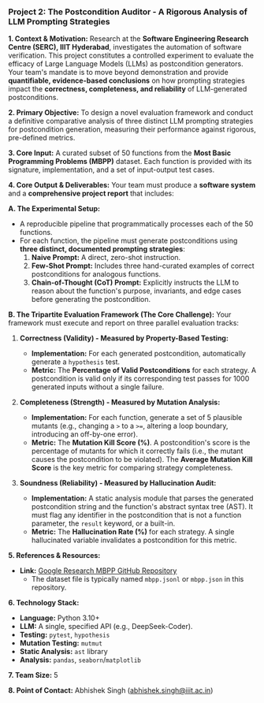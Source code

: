 ### **Project 2: The Postcondition Auditor - A Rigorous Analysis of LLM Prompting Strategies**

**1. Context & Motivation:**
Research at the **Software Engineering Research Centre (SERC), IIIT Hyderabad**, investigates the automation of software verification. This project constitutes a controlled experiment to evaluate the efficacy of Large Language Models (LLMs) as postcondition generators. Your team's mandate is to move beyond demonstration and provide **quantifiable, evidence-based conclusions** on how prompting strategies impact the **correctness, completeness, and reliability** of LLM-generated postconditions.

**2. Primary Objective:**
To design a novel evaluation framework and conduct a definitive comparative analysis of three distinct LLM prompting strategies for postcondition generation, measuring their performance against rigorous, pre-defined metrics.

**3. Core Input:**
A curated subset of 50 functions from the **Most Basic Programming Problems (MBPP)** dataset. Each function is provided with its signature, implementation, and a set of input-output test cases.

**4. Core Output & Deliverables:**
Your team must produce a **software system** and a **comprehensive project report** that includes:

**A. The Experimental Setup:**
*   A reproducible pipeline that programmatically processes each of the 50 functions.
*   For each function, the pipeline must generate postconditions using **three distinct, documented prompting strategies**:
    1.  **Naive Prompt:** A direct, zero-shot instruction.
    2.  **Few-Shot Prompt:** Includes three hand-curated examples of correct postconditions for analogous functions.
    3.  **Chain-of-Thought (CoT) Prompt:** Explicitly instructs the LLM to reason about the function's purpose, invariants, and edge cases before generating the postcondition.

**B. The Tripartite Evaluation Framework (The Core Challenge):**
Your framework must execute and report on three parallel evaluation tracks:

1.  **Correctness (Validity) - Measured by Property-Based Testing:**
    *   **Implementation:** For each generated postcondition, automatically generate a `hypothesis` test.
    *   **Metric:** The **Percentage of Valid Postconditions** for each strategy. A postcondition is valid only if its corresponding test passes for 1000 generated inputs without a single failure.

2.  **Completeness (Strength) - Measured by Mutation Analysis:**
    *   **Implementation:** For each function, generate a set of 5 plausible mutants (e.g., changing a `>` to a `>=`, altering a loop boundary, introducing an off-by-one error).
    *   **Metric:** The **Mutation Kill Score (%)**. A postcondition's score is the percentage of mutants for which it correctly fails (i.e., the mutant causes the postcondition to be violated). The **Average Mutation Kill Score** is the key metric for comparing strategy completeness.

3.  **Soundness (Reliability) - Measured by Hallucination Audit:**
    *   **Implementation:** A static analysis module that parses the generated postcondition string and the function's abstract syntax tree (AST). It must flag any identifier in the postcondition that is not a function parameter, the `result` keyword, or a built-in.
    *   **Metric:** The **Hallucination Rate (%)** for each strategy. A single hallucinated variable invalidates a postcondition for this metric.

**5. References & Resources:**
* 	**Link:** [Google Research MBPP GitHub Repository](https://github.com/google-research/google-research/tree/master/mbpp)
    *   The dataset file is typically named `mbpp.jsonl` or `mbpp.json` in this repository.

**6. Technology Stack:**
*   **Language:** Python 3.10+
*   **LLM:** A single, specified API (e.g., DeepSeek-Coder).
*   **Testing:** `pytest`, `hypothesis`
*   **Mutation Testing:** `mutmut`
*   **Static Analysis:** `ast` library
*   **Analysis:** `pandas`, `seaborn`/`matplotlib`

**7. Team Size:** 5

**8. Point of Contact:** Abhishek Singh (abhishek.singh@iiit.ac.in)
